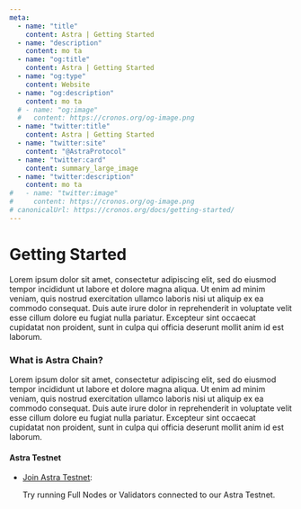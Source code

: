```yaml
---
meta:
  - name: "title"
    content: Astra | Getting Started
  - name: "description"
    content: mo ta
  - name: "og:title"
    content: Astra | Getting Started
  - name: "og:type"
    content: Website
  - name: "og:description"
    content: mo ta
  # - name: "og:image"
  #   content: https://cronos.org/og-image.png
  - name: "twitter:title"
    content: Astra | Getting Started
  - name: "twitter:site"
    content: "@AstraProtocol"
  - name: "twitter:card"
    content: summary_large_image
  - name: "twitter:description"
    content: mo ta
#   - name: "twitter:image"
#     content: https://cronos.org/og-image.png
# canonicalUrl: https://cronos.org/docs/getting-started/
---
```



# Getting Started

Lorem ipsum dolor sit amet, consectetur adipiscing elit, sed do eiusmod tempor incididunt ut labore et dolore magna aliqua. Ut enim ad minim veniam, quis nostrud exercitation ullamco laboris nisi ut aliquip ex ea commodo consequat. Duis aute irure dolor in reprehenderit in voluptate velit esse cillum dolore eu fugiat nulla pariatur. Excepteur sint occaecat cupidatat non proident, sunt in culpa qui officia deserunt mollit anim id est laborum.

### What is Astra Chain?

Lorem ipsum dolor sit amet, consectetur adipiscing elit, sed do eiusmod tempor incididunt ut labore et dolore magna aliqua. Ut enim ad minim veniam, quis nostrud exercitation ullamco laboris nisi ut aliquip ex ea commodo consequat. Duis aute irure dolor in reprehenderit in voluptate velit esse cillum dolore eu fugiat nulla pariatur. Excepteur sint occaecat cupidatat non proident, sunt in culpa qui officia deserunt mollit anim id est laborum.

<!-- #### Cronos Chain Mainnet Beta

- [Join Cronos Mainnet Beta](./cronos-mainnet.md):

  Try running Full Node connected Cronos Mainnet Beta.

- [Setup your Metamask](./metamask.md):

  Setup Metamask and connect to Cronos Mainnet Beta. -->

#### Astra Testnet

- [Join Astra Testnet](./astra-testnet.md):

  Try running Full Nodes or Validators connected to our Astra Testnet.

<!-- #### Devnet

- **Devnet** - [Build latest development version](./local-devnet.md):

  Try running the latest development network (_Devnet_) -->

<!-- ### Useful links -->

 <!---TODO: UPDATE LINKS--->

<!-- - [Project Website](https://cronos.org)
- [Project Repository](https://github.com/crypto-org-chain/cronos)
- Community chatrooms (non-technical): [Discord](https://discord.gg/nsp9JTC) [Telegram](https://t.me/CryptoComOfficial)
- Developer community channel (technical): [![Support Server](https://img.shields.io/discord/783264383978569728.svg?color=7289da&label=Crypto.org Chain)](https://discord.gg/pahqHz26q4) -->
